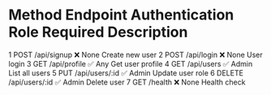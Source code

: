 #	Method	Endpoint	    Authentication	Role Required	Description
1	POST	/api/signup	    ❌	            None	        Create new user
2	POST	/api/login	    ❌	            None	        User login
3	GET	    /api/profile	✅	            Any	            Get user profile
4	GET	    /api/users	    ✅	            Admin	        List all users
5	PUT	    /api/users/:id	✅	            Admin	        Update user role
6	DELETE	/api/users/:id	✅	            Admin	        Delete user
7	GET	    /health	        ❌	            None	        Health check

